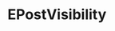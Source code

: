 #  EPostVisibility

<api-schema openapi-path="../../specifications/shapeUpSwagger2.json" name="EPostVisibility"/>